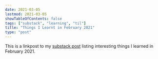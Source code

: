 ```yaml
---
date: 2021-03-05
lastmod: 2021-03-05
showTableOfContents: false
tags: ["substack", "learning", "til"]
title: "Things I Learnt in February 2021"
type: "post"
---
```

This is a linkpost to my [substack post](https://lovkush.substack.com/p/things-i-learnt-in-february-2021) listing interesting things I learned in February 2021. 